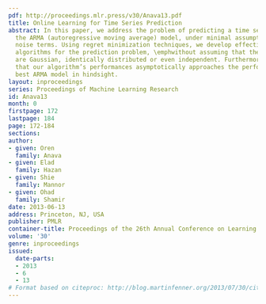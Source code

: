 ```yaml
---
pdf: http://proceedings.mlr.press/v30/Anava13.pdf
title: Online Learning for Time Series Prediction
abstract: In this paper, we address the problem of predicting a time series using
  the ARMA (autoregressive moving average) model, under minimal assumptions on the
  noise terms. Using regret minimization techniques, we develop effective online learning
  algorithms for the prediction problem, \emphwithout assuming that the noise terms
  are Gaussian, identically distributed or even independent. Furthermore, we show
  that our algorithm’s performances asymptotically approaches the performance of the
  best ARMA model in hindsight.
layout: inproceedings
series: Proceedings of Machine Learning Research
id: Anava13
month: 0
firstpage: 172
lastpage: 184
page: 172-184
sections: 
author:
- given: Oren
  family: Anava
- given: Elad
  family: Hazan
- given: Shie
  family: Mannor
- given: Ohad
  family: Shamir
date: 2013-06-13
address: Princeton, NJ, USA
publisher: PMLR
container-title: Proceedings of the 26th Annual Conference on Learning Theory
volume: '30'
genre: inproceedings
issued:
  date-parts:
  - 2013
  - 6
  - 13
# Format based on citeproc: http://blog.martinfenner.org/2013/07/30/citeproc-yaml-for-bibliographies/
---
```

